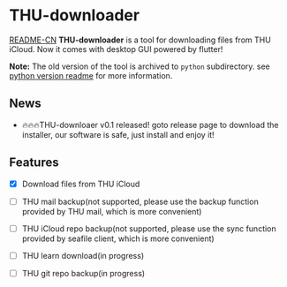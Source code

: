 # THU-downloader
[README-CN](README.md)
**THU-downloader** is a tool for downloading files from THU iCloud. Now it comes with desktop GUI powered by flutter!

**Note:** The old version of the tool is archived to `python` subdirectory. see [python version readme](python/README.md) for more information.

## News
- 🔥🔥🔥THU-downloaer v0.1 released! goto release page to download the installer, our software is safe, just install and enjoy it!

## Features
- [x] Download files from THU iCloud
- [ ] THU mail backup(not supported, please use the backup function provided by THU mail, which is more convenient)
- [ ] THU iCloud repo backup(not supported, please use the sync function provided by seafile client, which is more convenient)
- [ ] THU learn download(in progress)
- [ ] THU git repo backup(in progress)


